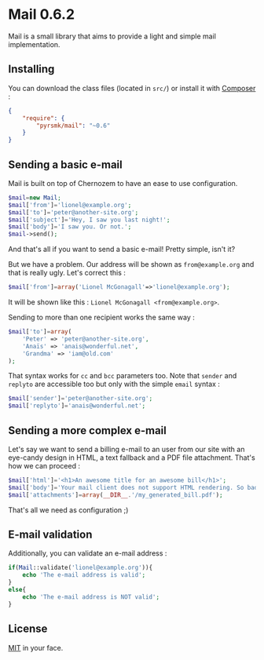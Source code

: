 Mail 0.6.2
==========

Mail is a small library that aims to provide a light and simple mail implementation.

Installing
----------

You can download the class files (located in `src/`) or install it with [Composer](https://getcomposer.org/) :

```json
{
    "require": {
        "pyrsmk/mail": "~0.6"
    }
}
```

Sending a basic e-mail
----------------------

Mail is built on top of Chernozem to have an ease to use configuration.

```php
$mail=new Mail;
$mail['from']='lionel@example.org';
$mail['to']='peter@another-site.org';
$mail['subject']='Hey, I saw you last night!';
$mail['body']='I saw you. Or not.';
$mail->send();
```

And that's all if you want to send a basic e-mail! Pretty simple, isn't it?

But we have a problem. Our address will be shown as `from@example.org` and that is really ugly. Let's correct this :

```php
$mail['from']=array('Lionel McGonagall'=>'lionel@example.org');
```

It will be shown like this : `Lionel McGonagall <from@example.org>`.

Sending to more than one recipient works the same way :

```php
$mail['to']=array(
    'Peter' => 'peter@another-site.org',
    'Anaïs' => 'anais@wonderful.net',
    'Grandma' => 'iam@old.com'
);
```

That syntax works for `cc` and `bcc` parameters too. Note that `sender` and `replyto` are accessible too but only with the simple `email` syntax :

```php
$mail['sender']='peter@another-site.org';
$mail['replyto']='anais@wonderful.net';
```

Sending a more complex e-mail
-----------------------------

Let's say we want to send a billing e-mail to an user from our site with an eye-candy design in HTML, a text fallback and a PDF file attachment. That's how we can proceed :

```php
$mail['html']='<h1>An awesome title for an awesome bill</h1>';
$mail['body']='Your mail client does not support HTML rendering. So bad.';
$mail['attachments']=array(__DIR__.'/my_generated_bill.pdf');
```

That's all we need as configuration ;)

E-mail validation
-----------------

Additionally, you can validate an e-mail address :

```php
if(Mail::validate('lionel@example.org')){
    echo 'The e-mail address is valid';
}
else{
    echo 'The e-mail address is NOT valid';
}
```

License
-------

[MIT](http://dreamysource.mit-license.org) in your face.
